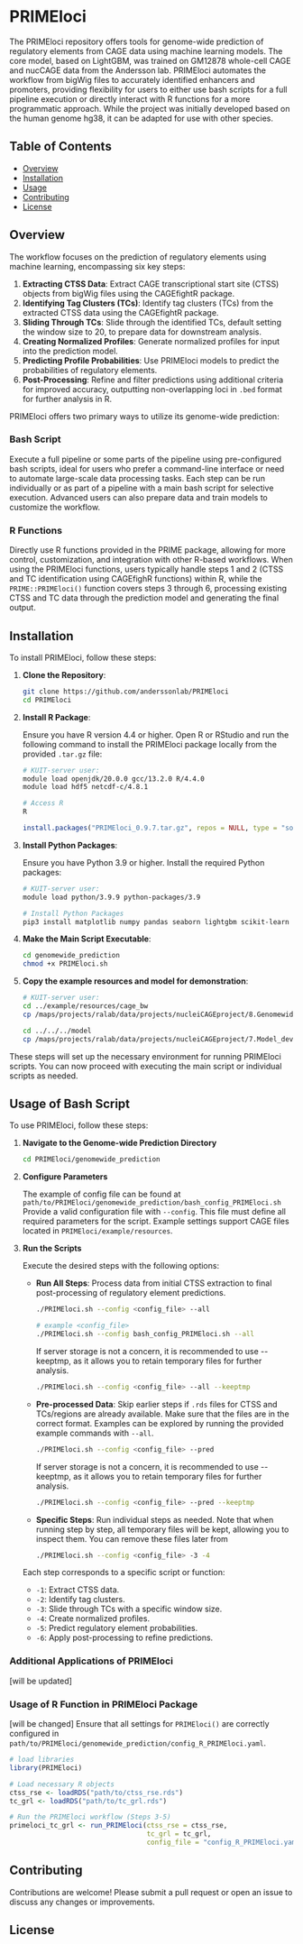 
# PRIMEloci

The PRIMEloci repository offers tools for genome-wide prediction of regulatory elements from CAGE data using machine learning models. The core model, based on LightGBM, was trained on GM12878 whole-cell CAGE and nucCAGE data from the Andersson lab. PRIMEloci automates the workflow from bigWig files to accurately identified enhancers and promoters, providing flexibility for users to either use bash scripts for a full pipeline execution or directly interact with R functions for a more programmatic approach. While the project was initially developed based on the human genome hg38, it can be adapted for use with other species.



## Table of Contents

- [Overview](#overview)
- [Installation](#installation)
- [Usage](#usage)
- [Contributing](#contributing)
- [License](#license)



## Overview

The workflow focuses on the prediction of regulatory elements using machine learning, encompassing six key steps:

1. **Extracting CTSS Data**: Extract CAGE transcriptional start site (CTSS) objects from bigWig files using the CAGEfightR package.
2. **Identifying Tag Clusters (TCs)**: Identify tag clusters (TCs) from the extracted CTSS data using the CAGEfightR package.
3. **Sliding Through TCs**: Slide through the identified TCs, default setting the window size to 20, to prepare data for downstream analysis.
4. **Creating Normalized Profiles**: Generate normalized profiles for input into the prediction model.
5. **Predicting Profile Probabilities**: Use PRIMEloci models to predict the probabilities of regulatory elements.
6. **Post-Processing**: Refine and filter predictions using additional criteria for improved accuracy, outputting non-overlapping loci in `.bed` format for further analysis in R.


PRIMEloci offers two primary ways to utilize its genome-wide prediction:

### Bash Script

Execute a full pipeline or some parts of the pipeline using pre-configured bash scripts, ideal for users who prefer a command-line interface or need to automate large-scale data processing tasks. Each step can be run individually or as part of a pipeline with a main bash script for selective execution. Advanced users can also prepare data and train models to customize the workflow.

### R Functions

Directly use R functions provided in the PRIME package, allowing for more control, customization, and integration with other R-based workflows. When using the PRIMEloci functions, users typically handle steps 1 and 2 (CTSS and TC identification using CAGEfighR functions) within R, while the `PRIME::PRIMEloci()` function covers steps 3 through 6, processing existing CTSS and TC data through the prediction model and generating the final output.



## Installation

To install PRIMEloci, follow these steps:

1. **Clone the Repository**:

   ```bash
   git clone https://github.com/anderssonlab/PRIMEloci
   cd PRIMEloci
   ```

2. **Install R Package**:

   Ensure you have R version 4.4 or higher. Open R or RStudio and run the following command to install the PRIMEloci package locally from the provided `.tar.gz` file:

   ```bash
   # KUIT-server user:
   module load openjdk/20.0.0 gcc/13.2.0 R/4.4.0
   module load hdf5 netcdf-c/4.8.1

   # Access R
   R
   ```

   ```r
   install.packages("PRIMEloci_0.9.7.tar.gz", repos = NULL, type = "source", lib="/local/path")
   ```

3. **Install Python Packages**:

   Ensure you have Python 3.9 or higher. Install the required Python packages:

   ```bash
   # KUIT-server user:
   module load python/3.9.9 python-packages/3.9

   # Install Python Packages
   pip3 install matplotlib numpy pandas seaborn lightgbm scikit-learn
   ```

4. **Make the Main Script Executable**:

   ```bash
   cd genomewide_prediction
   chmod +x PRIMEloci.sh
   ```
5. **Copy the example resources and model for demonstration**:

   ```bash
   # KUIT-server user:
   cd ../example/resources/cage_bw
   cp /maps/projects/ralab/data/projects/nucleiCAGEproject/8.Genomewide_prediction/example_cage_K562_bw/* .

   cd ../../../model
   cp /maps/projects/ralab/data/projects/nucleiCAGEproject/7.Model_development/PRIMEloci_GM12878_model_1.0.sav . 

   ``` 

These steps will set up the necessary environment for running PRIMEloci scripts. You can now proceed with executing the main script or individual scripts as needed.



## Usage of Bash Script

To use PRIMEloci, follow these steps:

1. **Navigate to the Genome-wide Prediction Directory**

   ```bash
   cd PRIMEloci/genomewide_prediction
   ```

2. **Configure Parameters**

   The example of config file can be found at `path/to/PRIMEloci/genomewide_prediction/bash_config_PRIMEloci.sh` Provide a valid configuration file with `--config`. This file must define all required parameters for the script. Example settings support CAGE files located in `PRIMEloci/example/resources`.

3. **Run the Scripts**

   Execute the desired steps with the following options:

   - **Run All Steps**: Process data from initial CTSS extraction to final post-processing of regulatory element predictions.
     ```bash
     ./PRIMEloci.sh --config <config_file> --all

     # example <config_file>
     ./PRIMEloci.sh --config bash_config_PRIMEloci.sh --all
     ```
     If server storage is not a concern, it is recommended to use --keeptmp, as it allows you to retain temporary files for further analysis.
     ```bash
     ./PRIMEloci.sh --config <config_file> --all --keeptmp
     ```    

   - **Pre-processed Data**: Skip earlier steps if `.rds` files for CTSS and TCs/regions are already available. 
     Make sure that the files are in the correct format. Examples can be explored by running the provided example commands with `--all`. 
     ```bash
     ./PRIMEloci.sh --config <config_file> --pred  
     ```
     If server storage is not a concern, it is recommended to use --keeptmp, as it allows you to retain temporary files for further analysis.
     ```bash
     ./PRIMEloci.sh --config <config_file> --pred --keeptmp
     ```

   - **Specific Steps**: Run individual steps as needed. 
   Note that when running step by step, all temporary files will be kept, allowing you to inspect them. You can remove these files later from
     ```bash
     ./PRIMEloci.sh --config <config_file> -3 -4 
     ```
   Each step corresponds to a specific script or function:
   - `-1`: Extract CTSS data.
   - `-2`: Identify tag clusters.
   - `-3`: Slide through TCs with a specific window size.
   - `-4`: Create normalized profiles.
   - `-5`: Predict regulatory element probabilities.
   - `-6`: Apply post-processing to refine predictions.

### Additional Applications of PRIMEloci

[will be updated]



### Usage of R Function in PRIMEloci Package

[will be changed] Ensure that all settings for `PRIMEloci()` are correctly configured in `path/to/PRIMEloci/genomewide_prediction/config_R_PRIMEloci.yaml`. 

```R
# load libraries
library(PRIMEloci)

# Load necessary R objects
ctss_rse <- loadRDS("path/to/ctss_rse.rds")
tc_grl <- loadRDS("path/to/tc_grl.rds")

# Run the PRIMEloci workflow (Steps 3-5)
primeloci_tc_grl <- run_PRIMEloci(ctss_rse = ctss_rse,
                                  tc_grl = tc_grl,
                                  config_file = "config_R_PRIMEloci.yaml")
```

## Contributing

Contributions are welcome! Please submit a pull request or open an issue to discuss any changes or improvements.

## License
